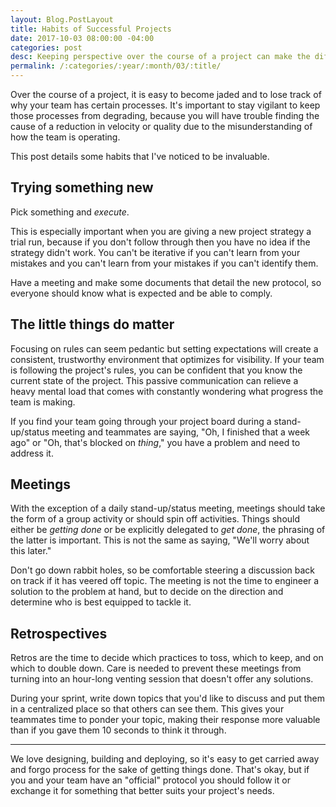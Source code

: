 ```yaml
---
layout: Blog.PostLayout
title: Habits of Successful Projects
date: 2017-10-03 08:00:00 -04:00
categories: post
desc: Keeping perspective over the course of a project can make the difference between a success and a failure.
permalink: /:categories/:year/:month/03/:title/
---
```


Over the course of a project, it is easy to become jaded and to lose track of why your team has certain processes. It's important to stay vigilant to keep those processes from degrading, because you will have trouble finding the cause of a reduction in velocity or quality due to the misunderstanding of how the team is operating.

This post details some habits that I've noticed to be invaluable.

## Trying something new

Pick something and _execute_.

This is especially important when you are giving a new project strategy a trial run, because if you don't follow through then you have no idea if the strategy didn't work. You can't be iterative if you can't learn from your mistakes and you can't learn from your mistakes if you can't identify them.

Have a meeting and make some documents that detail the new protocol, so everyone should know what is expected and be able to comply.

## The little things do matter

Focusing on rules can seem pedantic but setting expectations will create a consistent, trustworthy environment that optimizes for visibility. If your team is following the project's rules, you can be confident that you know the current state of the project. This passive communication can relieve a heavy mental load that comes with constantly wondering what progress the team is making.

If you find your team going through your project board during a stand-up/status meeting and teammates are saying, "Oh, I finished that a week ago" or "Oh, that's blocked on _thing_," you have a problem and need to address it.

## Meetings

With the exception of a daily stand-up/status meeting, meetings should take the form of a group activity or should spin off activities. Things should either be _getting done_ or be explicitly delegated to _get done_, the phrasing of the latter is important. This is not the same as saying, "We'll worry about this later."

Don't go down rabbit holes, so be comfortable steering a discussion back on track if it has veered off topic. The meeting is not the time to engineer a solution to the problem at hand, but to decide on the direction and determine who is best equipped to tackle it.

## Retrospectives

Retros are the time to decide which practices to toss, which to keep, and on which to double down. Care is needed to prevent these meetings from turning into an hour-long venting session that doesn't offer any solutions.

During your sprint, write down topics that you'd like to discuss and put them in a centralized place so that others can see them. This gives your teammates time to ponder your topic, making their response more valuable than if you gave them 10 seconds to think it through.

---

We love designing, building and deploying, so it's easy to get carried away and forgo process for the sake of getting things done. That's okay, but if you and your team have an "official" protocol you should follow it or exchange it for something that better suits your project's needs.
